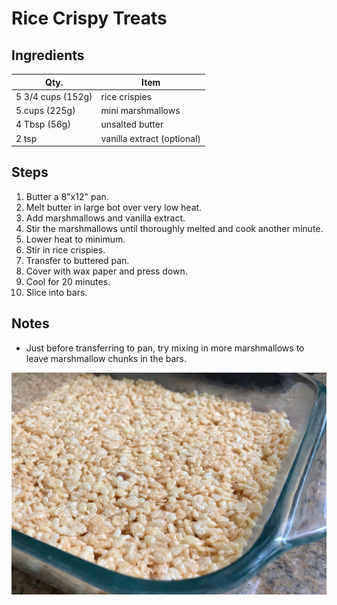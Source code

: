 # Rice Crispy Treats

## Ingredients

| Qty.              | Item                       |
| ----------------- | -------------------------- |
| 5 3/4 cups (152g) | rice crispies              |
| 5 cups (225g)     | mini marshmallows          |
| 4 Tbsp (56g)      | unsalted butter            |
| 2 tsp             | vanilla extract (optional) |

## Steps

1. Butter a 8"x12" pan.
1. Melt butter in large bot over very low heat.
1. Add marshmallows and vanilla extract.
1. Stir the marshmallows until thoroughly melted and cook another minute.
1. Lower heat to minimum.
1. Stir in rice crispies.
1. Transfer to buttered pan.
1. Cover with wax paper and press down.
1. Cool for 20 minutes.
1. Slice into bars.

## Notes

- Just before transferring to pan, try mixing in more marshmallows to
  leave marshmallow chunks in the bars.

![A layer of unsliced rice crispies in a pan.](img/rice-crispy-treats-01.jpg)
